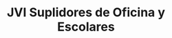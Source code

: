 ---
title: "JVI Suplidores de Oficina y Escolares"
url: /santiago/jvi-suplidores-de-oficina-y-escolares/
shop: Schreibwaren
---